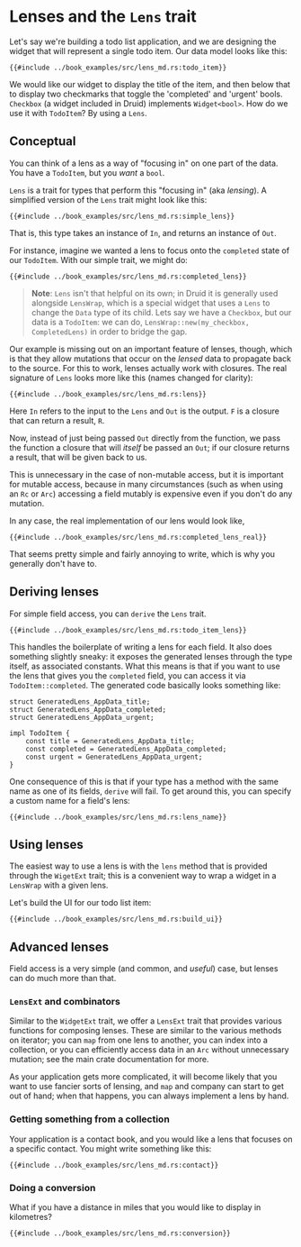 # Lenses and the `Lens` trait

Let's say we're building a todo list application, and we are designing the widget
that will represent a single todo item. Our data model looks like this:

```rust,noplaypen
{{#include ../book_examples/src/lens_md.rs:todo_item}}
```

We would like our widget to display the title of the item, and then below
that to display two checkmarks that toggle the 'completed' and 'urgent' bools.
`Checkbox` (a widget included in Druid) implements `Widget<bool>`.
How do we use it with `TodoItem`? By using a `Lens`.

## Conceptual

You can think of a lens as a way of "focusing in" on one part of the data. You
have a `TodoItem`, but you *want* a `bool`.

`Lens` is a trait for types that perform this "focusing in" (aka *lensing*).
A simplified version of the `Lens` trait might look like this:

```rust,noplaypen
{{#include ../book_examples/src/lens_md.rs:simple_lens}}
```

That is, this type takes an instance of `In`, and returns an instance of `Out`.

For instance, imagine we wanted a lens to focus onto the `completed` state of
our `TodoItem`. With our simple trait, we might do:

```rust,noplaypen
{{#include ../book_examples/src/lens_md.rs:completed_lens}}
```

> **Note**: `Lens` isn't that helpful on its own; in Druid it is generally used alongside
`LensWrap`, which is a special widget that uses a `Lens` to change the `Data`
type of its child. Lets say we have a `Checkbox`, but our data is a `TodoItem`:
we can do, `LensWrap::new(my_checkbox, CompletedLens)` in order to bridge the
gap.

Our example is missing out on an important feature of lenses, though, which is that
they allow mutations that occur on the *lensed* data to propagate back to the
source. For this to work, lenses actually work with closures. The real signature
of `Lens` looks more like this (names changed for clarity):

```rust,noplaypen
{{#include ../book_examples/src/lens_md.rs:lens}}
```

Here `In` refers to the input to the `Lens` and `Out` is the output. `F` is a
closure that can return a result, `R`.

Now, instead of just being passed `Out` directly from the function, we pass the
function a closure that will *itself* be passed an `Out`; if our closure returns
a result, that will be given back to us.

This is unnecessary in the case of non-mutable access, but it is important for
mutable access, because in many circumstances (such as when using an `Rc` or
`Arc`) accessing a field mutably is expensive even if you don't do any mutation.

In any case, the real implementation of our lens would look like,

```rust,noplaypen
{{#include ../book_examples/src/lens_md.rs:completed_lens_real}}
```

That seems pretty simple and fairly annoying to write, which is why you
generally don't have to.

## Deriving lenses

For simple field access, you can `derive` the `Lens` trait.

```rust,noplaypen
{{#include ../book_examples/src/lens_md.rs:todo_item_lens}}
```

This handles the boilerplate of writing a lens for each field. It also does
something slightly sneaky: it exposes the generated lenses through the type
itself, as associated constants. What this means is that if you want to use the
lens that gives you the `completed` field, you can access it via
`TodoItem::completed`. The generated code basically looks something like:

```rust, noplaypen
struct GeneratedLens_AppData_title;
struct GeneratedLens_AppData_completed;
struct GeneratedLens_AppData_urgent;

impl TodoItem {
    const title = GeneratedLens_AppData_title;
    const completed = GeneratedLens_AppData_completed;
    const urgent = GeneratedLens_AppData_urgent;
}
```

One consequence of this is that if your type has a method with the same name as
one of its fields, `derive` will fail. To get around this, you can specify a
custom name for a field's lens:

```rust,noplaypen
{{#include ../book_examples/src/lens_md.rs:lens_name}}
```

## Using lenses

The easiest way to use a lens is with the `lens` method that is provided through
the `WigetExt` trait; this is a convenient way to wrap a widget in a `LensWrap`
with a given lens.

Let's build the UI for our todo list item:

```rust,noplaypen
{{#include ../book_examples/src/lens_md.rs:build_ui}}
```

## Advanced lenses

Field access is a very simple (and common, and *useful*) case, but lenses can do much more than that.

### `LensExt` and combinators

Similar to the `WidgetExt` trait, we offer a `LensExt` trait that provides
various functions for composing lenses. These are similar to the various methods
on iterator; you can `map` from one lens to another, you can index into a
collection, or you can efficiently access data in an `Arc` without unnecessary
mutation; see the main crate documentation for more.

As your application gets more complicated, it will become likely that you want
to use fancier sorts of lensing, and `map` and company can start to get out
of hand; when that happens, you can always implement a lens by hand.

### Getting something from a collection

Your application is a contact book, and you would like a lens that
focuses on a specific contact. You might write something like this:

```rust,noplaypen
{{#include ../book_examples/src/lens_md.rs:contact}}
```

### Doing a conversion

What if you have a distance in miles that you would like to display in
kilometres?

```rust,noplaypen
{{#include ../book_examples/src/lens_md.rs:conversion}}
```
